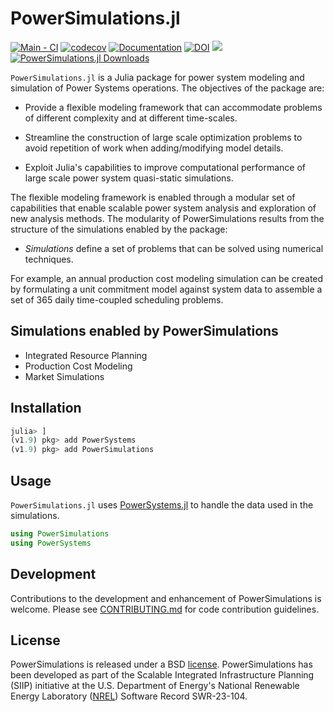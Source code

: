 # PowerSimulations.jl

[![Main - CI](https://github.com/NREL-Sienna/PowerSimulations.jl/actions/workflows/main-tests.yml/badge.svg)](https://github.com/NREL-Sienna/PowerSimulations.jl/actions/workflows/main-tests.yml)
[![codecov](https://codecov.io/gh/NREL-Sienna/PowerSimulations.jl/branch/main/graph/badge.svg)](https://codecov.io/gh/NREL-Sienna/PowerSimulations.jl)
[![Documentation](https://github.com/NREL-Sienna/PowerSimulations.jl/workflows/Documentation/badge.svg)](https://nrel-sienna.github.io/PowerSimulations.jl/latest)
[![DOI](https://zenodo.org/badge/109443246.svg)](https://zenodo.org/badge/latestdoi/109443246)
[<img src="https://img.shields.io/badge/slack-@Sienna/PSI-sienna.svg?logo=slack">](https://join.slack.com/t/nrel-sienna/shared_invite/zt-glam9vdu-o8A9TwZTZqqNTKHa7q3BpQ)
[![PowerSimulations.jl Downloads](https://img.shields.io/badge/dynamic/json?url=http%3A%2F%2Fjuliapkgstats.com%2Fapi%2Fv1%2Ftotal_downloads%2FPowerSimulations&query=total_requests&label=Downloads)](http://juliapkgstats.com/pkg/PowerSimulations)

`PowerSimulations.jl` is a Julia package for power system modeling and simulation of Power Systems operations. The objectives of the package are:

  - Provide a flexible modeling framework that can accommodate problems of different complexity and at different time-scales.

  - Streamline the construction of large scale optimization problems to avoid repetition of work when adding/modifying model details.
  - Exploit Julia's capabilities to improve computational performance of large scale power system quasi-static simulations.

The flexible modeling framework is enabled through a modular set of capabilities that enable scalable power system analysis and exploration of new analysis methods. The modularity of PowerSimulations results from the structure of the simulations enabled by the package:

  - _Simulations_ define a set of problems that can be solved using numerical techniques.

For example, an annual production cost modeling simulation can be created by formulating a unit commitment model against system data to assemble a set of 365 daily time-coupled scheduling problems.

## Simulations enabled by PowerSimulations

  - Integrated Resource Planning
  - Production Cost Modeling
  - Market Simulations

## Installation

```julia
julia> ]
(v1.9) pkg> add PowerSystems
(v1.9) pkg> add PowerSimulations
```

## Usage

`PowerSimulations.jl` uses [PowerSystems.jl](https://github.com/NREL-Sienna/PowerSystems.jl) to handle the data used in the simulations.

```julia
using PowerSimulations
using PowerSystems
```

## Development

Contributions to the development and enhancement of PowerSimulations is welcome. Please see [CONTRIBUTING.md](https://github.com/NREL-Sienna/PowerSimulations.jl/blob/main/CONTRIBUTING.md) for code contribution guidelines.

## License

PowerSimulations is released under a BSD [license](https://github.com/NREL-Sienna/PowerSimulations.jl/blob/main/LICENSE). PowerSimulations has been developed as part of the Scalable Integrated Infrastructure Planning (SIIP) initiative at the U.S. Department of Energy's National Renewable Energy Laboratory ([NREL](https://www.nrel.gov/)) Software Record SWR-23-104.
